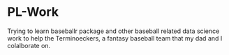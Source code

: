 # PL-Work
Trying to learn baseballr package and other baseball related data science work to help the Terminoeckers, a fantasy baseball team that my dad and I colalborate on. 
